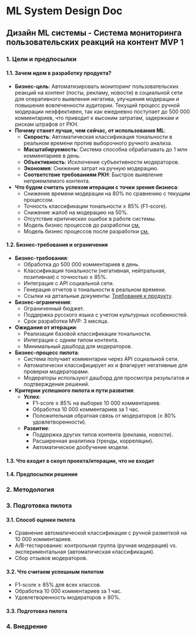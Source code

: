 # ML System Design Doc
## Дизайн ML системы - Система мониторинга пользовательских реакций на контент MVP 1

### 1. Цели и предпосылки 
#### 1.1. Зачем идем в разработку продукта?  

- **Бизнес-цель**: Автоматизировать мониторинг пользовательских реакций на контент (посты, рекламу, новости) в социальной сети для оперативного выявления негатива, улучшения модерации и повышения вовлеченности аудитории. Текущий процесс ручной модерации неэффективен, так как ежедневно поступает до 500 000 комментариев, что приводит к высоким затратам, задержкам и рискам штрафов от РКН.
- **Почему станет лучше, чем сейчас, от использования ML**:
  - **Скорость**: Автоматическая классификация тональности в реальном времени против выборочного ручного анализа.
  - **Масштабируемость**: Система способна обрабатывать до 1 млн комментариев в день.
  - **Объективность**: Исключение субъективности модераторов.
  - **Экономия**: Снижение затрат на ручную модерацию.
  - **Соответствие требованиям РКН**: Быстрое выявление неприемлемого контента.  
- **Что будем считать успехом итерации с точки зрения бизнеса**:
  - Снижение времени модерации на 80% по сравнению с текущим процессом.
  - Точность классификации тональности ≥ 85% (F1-score).
  - Снижение жалоб на модерацию на 50%.
  - Отсутствие критических ошибок в работе системы.
  - Модель бизнес процессов до разработки [см.](https://github.com/fearandloath1ng/system_design_project/blob/main/diagrams/bpmn_before.png)
  - Модель бизнес процессов после разработки [см.](https://github.com/fearandloath1ng/system_design_project/blob/main/diagrams/bpmn_after.png)
 
#### 1.2. Бизнес-требования и ограничения  

- **Бизнес-требования**:
  - Обработка до 500 000 комментариев в день.
  - Классификация тональности (негативная, нейтральная, позитивная) с точностью ≥ 85%.
  - Интеграция с API социальной сети.
  - Генерация отчетов о тональности в реальном времени.
  - Ссылки на детальные документы: [Требования к продукту](https://github.com/fearandloath1ng/system_design_project/blob/main/docs/requirements.md).
- **Бизнес-ограничения**:
  - Ограниченный бюджет.
  - Поддержка русского языка с учетом культурных особенностей.
  - Срок разработки MVP: 3 месяца.
- **Ожидания от итерации**:
  - Реализация базовой классификации тональности.
  - Интеграция с одним типом контента.
  - Минимальный дашборд для модераторов.
- **Бизнес-процесс пилота**:
  - Система получает комментарии через API социальной сети.
  - Автоматически классифицирует их и флагирует негативные для проверки модераторами.
  - Модераторы используют дашборд для просмотра результатов и подтверждения решений.
- **Критерии успешного пилота и пути развития**:
  - **Успех**:
    - F1-score ≥ 85% на выборке 10 000 комментариев.
    - Обработка 10 000 комментариев за 1 час.
    - Положительная обратная связь от модераторов (≥ 80% удовлетворенности).
  - **Развитие**:
    - Поддержка других типов контента (реклама, новости).
    - Расширенная аналитика (тренды, корреляции).
    - Автоматическое дообучение модели.

#### 1.3. Что входит в скоуп проекта/итерации, что не входит   

#### 1.4. Предпосылки решения

### 2. Методология

### 3. Подготовка пилота  
  
#### 3.1. Способ оценки пилота 
  
- Сравнение автоматической классификации с ручной разметкой на 10 000 комментариев.
- A/B-тестирование: контрольная группа (ручная модерация) vs. экспериментальная (автоматическая классификация).
- Сбор отзывов модераторов.
  
#### 3.2. Что считаем успешным пилотом
  
- F1-score ≥ 85% для всех классов.
- Обработка 10 000 комментариев за 1 час.
- Удовлетворенность модераторов ≥ 80%.

#### 3.3. Подготовка пилота

### 4. Внедрение
